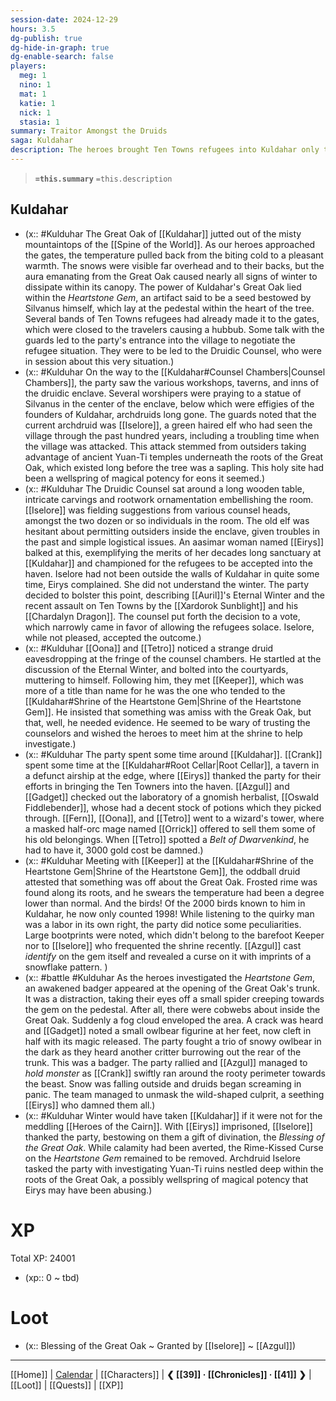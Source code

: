 ```yaml
---
session-date: 2024-12-29
hours: 3.5
dg-publish: true
dg-hide-in-graph: true
dg-enable-search: false
players:
  meg: 1
  nino: 1
  mat: 1
  katie: 1
  nick: 1
  stasia: 1
summary: Traitor Amongst the Druids
saga: Kuldahar
description: The heroes brought Ten Towns refugees into Kuldahar only to be nearly framed as thieves of the Heartstone Gem, the artifact at the center of the Great Oak that keeps the druidic enclave in a year round springtime. The thief was Eirys, an aasimar member of the Druidic Counsel, who had been responsible for scouting missions in the areas surrounding the enclave. She was the very member who supported the refugees being welcomed into the haven as well, aiming to entrap our heroes and doom the entire community to Eternal Winter. While Eirys was apprehended before she was able to escape with the gem, averting calamity, her motives remained shrouded and the Rime-Kissed Curse on the Heartstone Gem itself had yet to be removed. Archdruid Iselore tasked the party with investigating Yuan-Ti ruins nestled deep within the roots of the Great Oak, a possibly wellspring of magical potency that Eirys may have been abusing.
---
```


> **`=this.summary`**
> `=this.description`

## Kuldahar
- (x:: #Kulduhar The Great Oak of [[Kuldahar]] jutted out of the misty mountaintops of the [[Spine of the World]]. As our heroes approached the gates, the temperature pulled back from the biting cold to a pleasant warmth. The snows were visible far overhead and to their backs, but the aura emanating from the Great Oak caused nearly all signs of winter to dissipate within its canopy. The power of Kuldahar's Great Oak lied within the *Heartstone Gem*, an artifact said to be a seed bestowed by Silvanus himself, which lay at the pedestal within the heart of the tree. Several bands of Ten Towns refugees had already made it to the gates, which were closed to the travelers causing a hubbub. Some talk with the guards led to the party's entrance into the village to negotiate the refugee situation. They were to be led to the Druidic Counsel, who were in session about this very situation.)
- (x:: #Kulduhar On the way to the [[Kuldahar#Counsel Chambers|Counsel Chambers]], the party saw the various workshops, taverns, and inns of the druidic enclave. Several worshipers were praying to a statue of Silvanus in the center of the enclave, below which were effigies of the founders of Kuldahar, archdruids long gone. The guards noted that the current archdruid was [[Iselore]], a green haired elf who had seen the village through the past hundred years, including a troubling time when the village was attacked. This attack stemmed from outsiders taking advantage of ancient Yuan-Ti temples underneath the roots of the Great Oak, which existed long before the tree was a sapling. This holy site had been a wellspring of magical potency for eons it seemed.)
- (x:: #Kulduhar The Druidic Counsel sat around a long wooden table, intricate carvings and rootwork ornamentation embellishing the room. [[Iselore]] was fielding suggestions from various counsel heads, amongst the two dozen or so individuals in the room. The old elf was hesitant about permitting outsiders inside the enclave, given troubles in the past and simple logistical issues. An aasimar woman named [[Eirys]] balked at this, exemplifying the merits of her decades long sanctuary at [[Kuldahar]] and championed for the refugees to be accepted into the haven. Iselore had not been outside the walls of Kuldahar in quite some time, Eirys complained. She did not understand the winter. The party decided to bolster this point, describing [[Auril]]'s Eternal Winter and the recent assault on Ten Towns by the [[Xardorok Sunblight]] and his [[Chardalyn Dragon]]. The counsel put forth the decision to a vote, which narrowly came in favor of allowing the refugees solace. Iselore, while not pleased, accepted the outcome.)
- (x:: #Kulduhar [[Oona]] and [[Tetro]] noticed a strange druid eavesdropping at the fringe of the counsel chambers. He startled at the discussion of the Eternal Winter, and bolted into the courtyards, muttering to himself. Following him, they met [[Keeper]], which was more of a title than name for he was the one who tended to the [[Kuldahar#Shrine of the Heartstone Gem|Shrine of the Heartstone Gem]]. He insisted that something was amiss with the Greak Oak, but that, well, he needed evidence. He seemed to be wary of trusting the counselors and wished the heroes to meet him at the shrine to help investigate.)
- (x:: #Kulduhar The party spent some time around [[Kuldahar]]. [[Crank]] spent some time at the [[Kuldahar#Root Cellar|Root Cellar]], a tavern in a defunct airship at the edge, where [[Eirys]] thanked the party for their efforts in bringing the Ten Towners into the haven.  [[Azgul]] and [[Gadget]] checked out the laboratory of a gnomish herbalist, [[Oswald Fiddlebender]], whose had a decent stock of potions which they picked through. [[Fern]], [[Oona]], and [[Tetro]] went to a wizard's tower, where a masked half-orc mage named [[Orrick]] offered to sell them some of his old belongings. When [[Tetro]] spotted a *Belt of Dwarvenkind*, he had to have it, 3000 gold cost be damned.)
- (x:: #Kulduhar Meeting with [[Keeper]] at the [[Kuldahar#Shrine of the Heartstone Gem|Shrine of the Heartstone Gem]], the oddball druid attested that something was off about the Great Oak. Frosted rime was found along its roots, and he swears the temperature had been a degree lower than normal. And the birds! Of the 2000 birds known to him in Kuldahar, he now only counted 1998! While listening to the quirky man was a labor in its own right, the party did notice some peculiarities. Large bootprints were noted, which didn't belong to the barefoot Keeper nor to [[Iselore]] who frequented the shrine recently. [[Azgul]] cast *identify* on the gem itself and revealed a curse on it with imprints of a snowflake pattern. )
- (x:: #battle #Kulduhar As the heroes investigated the *Heartstone Gem*, an awakened badger appeared at the opening of the Great Oak's trunk. It was a distraction, taking their eyes off a small spider creeping towards the gem on the pedestal. After all, there were cobwebs about inside the Great Oak. Suddenly a fog cloud enveloped the area. A crack was heard and [[Gadget]] noted a small owlbear figurine at her feet, now cleft in half with its magic released. The party fought a trio of snowy owlbear in the dark as they heard another critter burrowing out the rear of the trunk. This was a badger. The party rallied and [[Azgul]] managed to *hold monster* as [[Crank]] swiftly ran around the rooty perimeter towards the beast. Snow was falling outside and druids began screaming in panic. The team managed to unmask the wild-shaped culprit, a seething [[Eirys]] who damned them all.)
- (x:: #Kulduhar Winter would have taken [[Kuldahar]] if it were not for the meddling [[Heroes of the Cairn]]. With [[Eirys]] imprisoned, [[Iselore]] thanked the party, bestowing on them a gift of divination, the *Blessing of the Great Oak*. While calamity had been averted, the Rime-Kissed Curse on the *Heartstone Gem* remained to be removed. Archdruid Iselore tasked the party with investigating Yuan-Ti ruins nestled deep within the roots of the Great Oak, a possibly wellspring of magical potency that Eirys may have been abusing.)

# XP
Total XP: 24001
- (xp:: 0 ~ tbd) 

# Loot
- (x:: Blessing of the Great Oak ~ Granted by [[Iselore]] ~ [[Azgul]])
  
---
[[Home]] | [Calendar](https://app.fantasy-calendar.com/calendars/38f9e3f5098bac1f655a4fb4241f35eb) | [[Characters]] | **❮ [[39]] · [[Chronicles]] ·  [[41]] ❯** | [[Loot]] | [[Quests]]  | [[XP]]